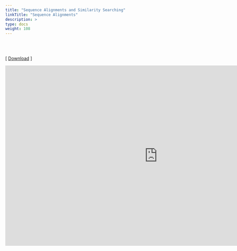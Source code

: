 ```yaml
---
title: "Sequence Alignments and Similarity Searching"
linkTitle: "Sequence Alignments"
description: >
type: docs
weight: 108
---
```


<br></br>

[ [Download](https://bit.ly/3L6EI1k) ]


<iframe src="https://docs.google.com/presentation/d/e/2PACX-1vR1hm67oNESqAbxaXshQvJn5SJonJ3A_S-oYbxxkV_0UFoiopjj3n4KywPyBtwgoAJanpXyw10bny6r/embed?start=false&loop=false&delayms=60000" frameborder="0" width="960" height="569" allowfullscreen="true" mozallowfullscreen="true" webkitallowfullscreen="true"></iframe>







